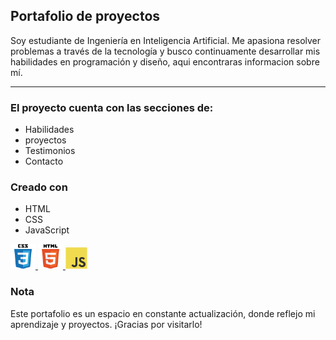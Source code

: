 ## Portafolio de proyectos

Soy estudiante de Ingeniería en Inteligencia Artificial. Me apasiona resolver problemas a través de la tecnología y busco continuamente desarrollar mis habilidades en programación y diseño, aqui encontraras informacion sobre mí.

___
### El proyecto cuenta con las secciones de:
- Habilidades 
- proyectos
- Testimonios 
- Contacto

### Creado con
- HTML
- CSS
- JavaScript

<a href="https://www.w3schools.com/css/" target="_blank"> <img src="https://raw.githubusercontent.com/devicons/devicon/master/icons/css3/css3-original-wordmark.svg" alt="css3" width="40" height="40"/> </a>
    <a href="https://www.w3.org/html/" target="_blank"> <img src="https://raw.githubusercontent.com/devicons/devicon/master/icons/html5/html5-original-wordmark.svg" alt="html5" width="40" height="40"/> </a>
    <a href="https://developer.mozilla.org/en-US/docs/Web/JavaScript" target="_blank"> <img src="https://raw.githubusercontent.com/devicons/devicon/master/icons/javascript/javascript-original.svg" alt="javascript" width="35" height="35"/> </a>
    
### Nota
Este portafolio es un espacio en constante actualización, donde reflejo mi aprendizaje y proyectos. ¡Gracias por visitarlo!

